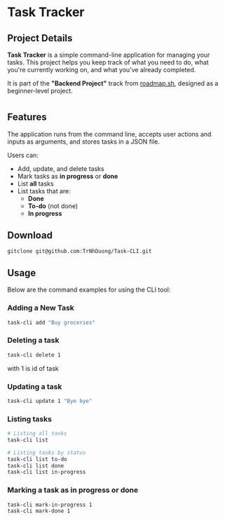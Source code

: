 # Task Tracker

## Project Details

**Task Tracker** is a simple command-line application for managing your tasks. This project helps you keep track of what you need to do, what you're currently working on, and what you've already completed.

It is part of the **"Backend Project"** track from [roadmap.sh](https://roadmap.sh/projects/task-tracker), designed as a beginner-level project.
#

## Features
The application runs from the command line, accepts user actions and inputs as arguments, and stores tasks in a JSON file.

Users can:

- Add, update, and delete tasks
- Mark tasks as **in progress** or **done**
- List **all** tasks
- List tasks that are:
  - **Done**
  - **To-do** (not done)
  - **In progress**

## Download
```
gitclone git@github.com:TrNhDuong/Task-CLI.git
```

## Usage

Below are the command examples for using the CLI tool:

### Adding a New Task

```bash
task-cli add "Buy groceries"
```

### Deleting a task

```bash
task-cli delete 1
```
with 1 is id of task

### Updating a task

```bash
task-cli update 1 "Bye bye"
```

### Listing tasks

```bash
# Listing all tasks
task-cli list

# Listing tasks by status
task-cli list to-do
task-cli list done
task-cli list in-progress
```

### Marking a task as in progress or done
```bash
task-cli mark-in-progress 1
task-cli mark-done 1
```



